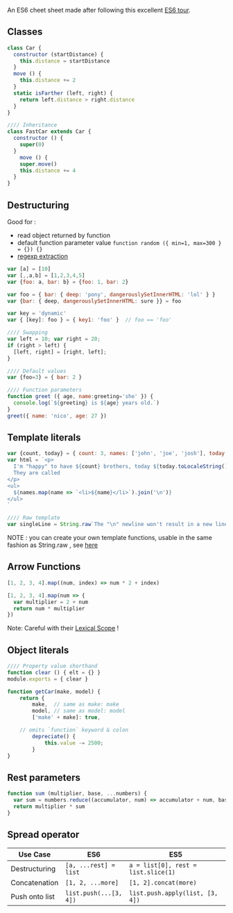 An ES6 cheet sheet made after following this excellent [ES6 tour](https://ponyfoo.com/articles/tagged/es6-in-depth).

## Classes
```js
class Car {
  constructor (startDistance) {
    this.distance = startDistance
  }
  move () {
    this.distance += 2	
  }
  static isFarther (left, right) {
    return left.distance > right.distance
  }
}

//// Inheritance
class FastCar extends Car {
  constructor () {
    super(0)
  }
	move () {
    super.move()
    this.distance += 4
  }
}
```

## Destructuring 
Good for : 
- read object returned by function
- default function parameter value ```function random ({ min=1, max=300 } = {}) {}```
- [regexp extraction](https://ponyfoo.com/articles/es6-destructuring-in-depth#use-cases-for-destructuring)
```js
var [a] = [10]
var [,,a,b] = [1,2,3,4,5]
var {foo: a, bar: b} = {foo: 1, bar: 2}

var foo = { bar: { deep: 'pony', dangerouslySetInnerHTML: 'lol' } }
var {bar: { deep, dangerouslySetInnerHTML: sure }} = foo

var key = 'dynamic'
var { [key]: foo } = { key1: 'foo' }  // foo == 'foo'

//// Swapping
var left = 10; var right = 20;
if (right > left) {
  [left, right] = [right, left];
}

//// Default values
var {foo=3} = { bar: 2 }

//// Function parameters
function greet ({ age, name:greeting='she' }) {
  console.log(`${greeting} is ${age} years old.`)
}
greet({ name: 'nico', age: 27 })
```

## Template literals
```js
var {count, today} = { count: 3, names: ['john', 'joe', 'josh'], today: new Date()}
var html = `<p>
  I'm "happy" to have ${count} brothers, today ${today.toLocaleString()}
  They are called
</p>
<ul>
  ${names.map(name => `<li>${name}</li>`).join('\n')}
</ul>
`

//// Raw template
var singleLine = String.raw`The "\n" newline won't result in a new line.`
```
NOTE : you can create your own template functions, usable in the same fashion as String.raw , see [here](https://ponyfoo.com/articles/es6-template-strings-in-depth#demystifying-tagged-templates)

## Arrow Functions
```js
[1, 2, 3, 4].map((num, index) => num * 2 + index)

[1, 2, 3, 4].map(num => {
  var multiplier = 2 + num
  return num * multiplier
})
```
Note: Careful with their [Lexical Scope](https://derickbailey.com/2015/09/28/do-es6-arrow-functions-really-solve-this-in-javascript/) !

## Object literals
```js
//// Property value shorthand
function clear () { elt = {} }
module.exports = { clear }

function getCar(make, model) {
	return {
		make,  // same as make: make
		model, // same as model: model
		['make' + make]: true,

    // omits `function` keyword & colon
		depreciate() {
			this.value -= 2500;
		}
}
```

## Rest parameters
```js
function sum (multiplier, base, ...numbers) {
  var sum = numbers.reduce((accumulator, num) => accumulator + num, base)
  return multiplier * sum
}
```

## Spread operator
| Use Case       | ES6                       | ES5 |
| -------------  | -------------             | ------------- |
| Destructuring  | ```[a, ...rest] = list``` | ```a = list[0], rest = list.slice(1)```  |
| Concatenation  | ```[1, 2, ...more]```     |```[1, 2].concat(more)```  | 
| Push onto list | ```list.push(...[3, 4])```| ```list.push.apply(list, [3, 4])```  |
